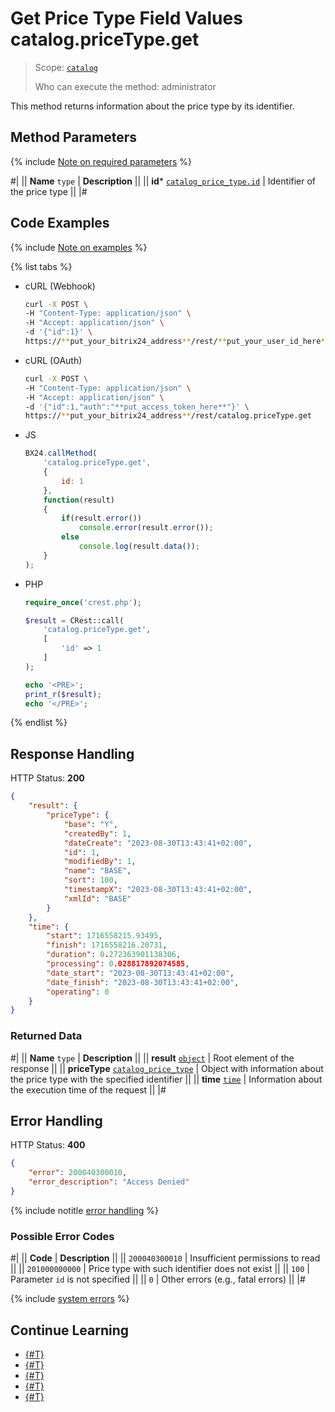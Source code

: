 # Get Price Type Field Values catalog.priceType.get

> Scope: [`catalog`](../../scopes/permissions.md)
>
> Who can execute the method: administrator

This method returns information about the price type by its identifier.

## Method Parameters

{% include [Note on required parameters](../../../_includes/required.md) %}

#|
|| **Name**
`type` | **Description** ||
|| **id***
[`catalog_price_type.id`](../data-types.md#catalog_price_type) | Identifier of the price type ||
|#

## Code Examples

{% include [Note on examples](../../../_includes/examples.md) %}

{% list tabs %}

- cURL (Webhook)

    ```bash
    curl -X POST \
    -H "Content-Type: application/json" \
    -H "Accept: application/json" \
    -d '{"id":1}' \
    https://**put_your_bitrix24_address**/rest/**put_your_user_id_here**/**put_your_webhook_here**/catalog.priceType.get
    ```

- cURL (OAuth)

    ```bash
    curl -X POST \
    -H "Content-Type: application/json" \
    -H "Accept: application/json" \
    -d '{"id":1,"auth":"**put_access_token_here**"}' \
    https://**put_your_bitrix24_address**/rest/catalog.priceType.get
    ```

- JS

    ```js
    BX24.callMethod(
        'catalog.priceType.get',
        {
            id: 1
        },
        function(result)
        {
            if(result.error())
                console.error(result.error());
            else
                console.log(result.data());
        }
    );
    ```

- PHP

    ```php
    require_once('crest.php');

    $result = CRest::call(
        'catalog.priceType.get',
        [
            'id' => 1
        ]
    );

    echo '<PRE>';
    print_r($result);
    echo '</PRE>';
    ```

{% endlist %}

## Response Handling

HTTP Status: **200**

```json
{
    "result": {
        "priceType": {
            "base": "Y",
            "createdBy": 1,
            "dateCreate": "2023-08-30T13:43:41+02:00",
            "id": 1,
            "modifiedBy": 1,
            "name": "BASE",
            "sort": 100,
            "timestampX": "2023-08-30T13:43:41+02:00",
            "xmlId": "BASE"
        }
    },
    "time": {
        "start": 1716558215.93495,
        "finish": 1716558216.20731,
        "duration": 0.272363901138306,
        "processing": 0.028817892074585,
        "date_start": "2023-08-30T13:43:41+02:00",
        "date_finish": "2023-08-30T13:43:41+02:00",
        "operating": 0
    }
}
```

### Returned Data

#|
|| **Name**
`type` | **Description** ||
|| **result**
[`object`](../../data-types.md) | Root element of the response ||
|| **priceType**
[`catalog_price_type`](../data-types.md#catalog_price_type) | Object with information about the price type with the specified identifier ||
|| **time**
[`time`](../../data-types.md#time) | Information about the execution time of the request ||
|#

## Error Handling

HTTP Status: **400**

```json
{
    "error": 200040300010,
    "error_description": "Access Denied"
}
```

{% include notitle [error handling](../../../_includes/error-info.md) %}

### Possible Error Codes

#|
|| **Code** | **Description** ||
|| `200040300010` | Insufficient permissions to read
||
|| `201000000000` | Price type with such identifier does not exist 
||
|| `100` | Parameter `id` is not specified
|| 
|| `0` | Other errors (e.g., fatal errors)
|| 
|#

{% include [system errors](../../../_includes/system-errors.md) %}

## Continue Learning

- [{#T}](./catalog-price-type-add.md)
- [{#T}](./catalog-price-type-update.md)
- [{#T}](./catalog-price-type-list.md)
- [{#T}](./catalog-price-type-delete.md)
- [{#T}](./catalog-price-type-get-fields.md)